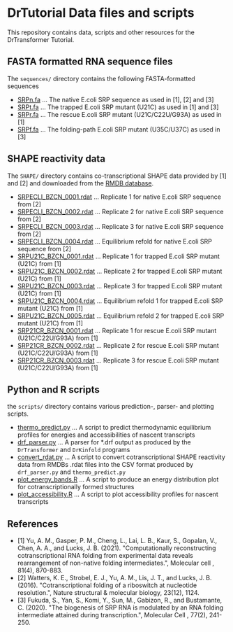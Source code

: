 # DrTutorial Data files and scripts

This repository contains data, scripts and other resources for the DrTransformer Tutorial.


## FASTA formatted RNA sequence files

The `sequences/` directory contains the following FASTA-formatted
sequences

- [SRPn.fa](sequences/SRPn.fa) ... The native E.coli SRP sequence as used in [1], [2] and [3]
- [SRPt.fa](sequences/SRPt.fa) ... The trapped E.coli SRP mutant (U21C) as used in [1] and [3]
- [SRPr.fa](sequences/SRPr.fa) ... The rescue E.coli SRP mutant (U21C/C22U/G93A) as used in [1]
- [SRPf.fa](sequences/SRPf.fa) ... The folding-path E.coli SRP mutant (U35C/U37C) as used in [3]


## SHAPE reactivity data

The `SHAPE/` directory contains co-transcriptional SHAPE data provided by [1] and [2] and downloaded from
the [RMDB database](https://rmdb.stanford.edu/).

- [SRPECLI_BZCN_0001.rdat](SHAPE/SRPECLI_BZCN_0001.rdat) ... Replicate 1 for native E.coli SRP sequence from [2]
- [SRPECLI_BZCN_0002.rdat](SHAPE/SRPECLI_BZCN_0002.rdat) ... Replicate 2 for native E.coli SRP sequence from [2]
- [SRPECLI_BZCN_0003.rdat](SHAPE/SRPECLI_BZCN_0003.rdat) ... Replicate 3 for native E.coli SRP sequence from [2]
- [SRPECLI_BZCN_0004.rdat](SHAPE/SRPECLI_BZCN_0004.rdat) ... Equilibrium refold for native E.coli SRP sequence from [2]
- [SRPU21C_BZCN_0001.rdat](SHAPE/SRPU21C_BZCN_0001.rdat) ... Replicate 1 for trapped E.coli SRP mutant (U21C) from [1]
- [SRPU21C_BZCN_0002.rdat](SHAPE/SRPU21C_BZCN_0002.rdat) ... Replicate 2 for trapped E.coli SRP mutant (U21C) from [1]
- [SRPU21C_BZCN_0003.rdat](SHAPE/SRPU21C_BZCN_0003.rdat) ... Replicate 3 for trapped E.coli SRP mutant (U21C) from [1]
- [SRPU21C_BZCN_0004.rdat](SHAPE/SRPU21C_BZCN_0004.rdat) ... Equilibrium refold 1 for trapped E.coli SRP mutant (U21C) from [1]
- [SRPU21C_BZCN_0005.rdat](SHAPE/SRPU21C_BZCN_0005.rdat) ... Equilibrium refold 2 for trapped E.coli SRP mutant (U21C) from [1]
- [SRP21CR_BZCN_0001.rdat](SHAPE/SRP21CR_BZCN_0001.rdat) ... Replicate 1 for rescue E.coli SRP mutant (U21C/C22U/G93A) from [1]
- [SRP21CR_BZCN_0002.rdat](SHAPE/SRP21CR_BZCN_0002.rdat) ... Replicate 2 for rescue E.coli SRP mutant (U21C/C22U/G93A) from [1]
- [SRP21CR_BZCN_0003.rdat](SHAPE/SRP21CR_BZCN_0003.rdat) ... Replicate 3 for rescue E.coli SRP mutant (U21C/C22U/G93A) from [1]

## Python and R scripts

the `scripts/` directory contains various prediction-, parser- and plotting scripts.

- [thermo_predict.py](scripts/thermo_predict.py) ... A script to
  predict thermodynamic equilibrium profiles for energies and
  accessibilities of nascent transcripts
- [drf_parser.py](scripts/drf_parser.py) ... A parser for *.drf output
  as produced by the `DrTransformer` and `DrKinfold` programs
- [convert_rdat.py](scripts/convert_rdat.py) ... A script to convert cotranscriptional
  SHAPE reactivity data from RMDBs .rdat files into the CSV format produced by `drf_parser.py`
  and `thermo_predict.py`
- [plot_energy_bands.R](scripts/plot_energy_bands.R) ... A script to
  produce an energy distribution plot for cotranscriptionally formed structures
- [plot_accessibility.R](scripts/plot_accessibility.R) ... A script to
  plot accessibility profiles for nascent transcripts


## References

- [1] Yu, A. M., Gasper, P. M., Cheng, L., Lai, L. B., Kaur, S., Gopalan, V.,
Chen, A. A., and Lucks, J. B. (2021). "Computationally reconstructing
cotranscriptional RNA folding from experimental data reveals rearrangement
of non-native folding intermediates.", Molecular cell , 81(4), 870-883.
- [2] Watters, K. E., Strobel, E. J., Yu, A. M., Lis, J. T., and Lucks, J. B.
(2016). "Cotranscriptional folding of a riboswitch at nucleotide resolution.",
Nature structural & molecular biology, 23(12), 1124.
- [3] Fukuda, S., Yan, S., Komi, Y., Sun, M., Gabizon, R., and Bustamante, C.
(2020). "The biogenesis of SRP RNA is modulated by an RNA folding intermediate
attained during transcription.", Molecular Cell , 77(2), 241-250.
